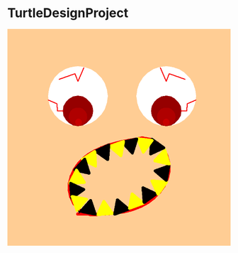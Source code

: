 # TurtleDesignProject
<img Src="https://github.com/ahossain777/TurtleDesignProject/blob/master/turtledesignproj.PNG">
